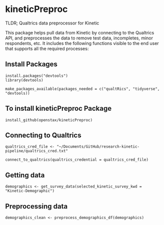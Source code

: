 # kineticPreproc

TLDR; Qualtrics data preprocessor for Kinetic

This package helps pull data from Kinetic by connecting to the Qualtrics API, and preprocesses the data to remove test data, incompletes, minor respondents, etc.
It includes the following functions visible to the end user that supports all the required processes:

## Install Packages
```
install.packages("devtools")
library(devtools)
```

`make_packages_available(packages_needed = c("qualtRics", "tidyverse", "devtools))`

## To install kineticPreproc Package

`install_github(openstax/kineticPreproc)`

## Connecting to Qualtrics
`qualtrics_cred_file <- "~/Documents/GitHub/research-kinetic-pipeline/qualtrics_cred.txt"`

`connect_to_qualtrics(qualtrics_credential = qualtrics_cred_file)`


## Getting data
`demographics <- get_survey_data(selected_kinetic_survey_kwd = "Kinetic-Demographic")`

## Preprocessing data
`demographics_clean <- preprocess_demographics_df(demographics)`
